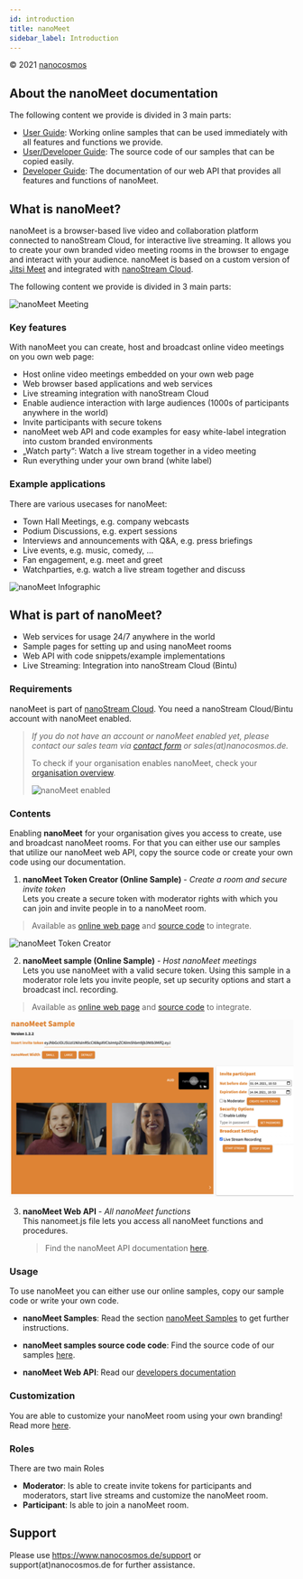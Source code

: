 ```yaml
---
id: introduction
title: nanoMeet
sidebar_label: Introduction
---
```


&copy; 2021 <a href="https://info.nanocosmos.de/" target="_blank">nanocosmos</a>

## About the nanoMeet documentation

The following content we provide is divided in 3 main parts:

- [User Guide](samples): Working online samples that can be used immediately with all features and functions we provide.
- [User/Developer Guide](source-code): The source code of our samples that can be copied easily.
- [Developer Guide](api): The documentation of our web API that provides all features and functions of nanoMeet.

## What is nanoMeet?

nanoMeet is a browser-based live video and collaboration platform connected to nanoStream Cloud, for interactive live streaming.
It allows you to create your own branded video meeting rooms in the browser to engage and interact with your audience. 
nanoMeet is based on a custom version of [Jitsi Meet](https://github.com/jitsi/jitsi-meet) and integrated with [nanoStream Cloud](https://info.nanocosmos.de).

The following content we provide is divided in 3 main parts:

![nanoMeet Meeting](assets/nanomeet-ui.jpg)

### Key features

With nanoMeet you can create, host and broadcast online video meetings on you own web page:

- Host online video meetings embedded on your own web page
- Web browser based applications and web services
- Live streaming integration with nanoStream Cloud
- Enable audience interaction with large audiences (1000s of participants anywhere in the world)
- Invite participants with secure tokens
- nanoMeet web API and code examples for easy white-label integration into custom branded environments
- „Watch party“: Watch a live stream together in a video meeting
- Run everything under your own brand (white label)


### Example applications

There are various usecases for nanoMeet:

- Town Hall Meetings, e.g. company webcasts
- Podium Discussions, e.g. expert sessions
- Interviews and announcements with Q&A, e.g. press briefings
- Live events, e.g. music, comedy, …
- Fan engagement, e.g. meet and greet
- Watchparties, e.g. watch a live stream together and discuss

![nanoMeet Infographic](assets/nanomeet-infografik.jpg)

## What is part of nanoMeet?

- Web services for usage 24/7 anywhere in the world
- Sample pages for setting up and using nanoMeet rooms
- Web API with code snippets/example implementations
- Live Streaming: Integration into nanoStream Cloud (Bintu)


### Requirements

nanoMeet is part of [nanoStream Cloud](https://bintu-cloud-frontend.nanocosmos.de). 
You need a nanoStream Cloud/Bintu account with nanoMeet enabled.

> *If you do not have an account or nanoMeet enabled yet, please contact our sales team via [contact form](https://www.nanocosmos.de/contact) or sales(at)nanocosmos.de.*
>
> To check if your organisation enables nanoMeet, check your [organisation overview](https://bintu-cloud-frontend.nanocosmos.de/organisation).
>
>  ![nanoMeet enabled](assets/enable-nanomeet.jpg)



### Contents 

Enabling **nanoMeet** for your organisation gives you access to create, use and broadcast nanoMeet rooms. 
For that you can either use our samples that utilize our nanoMeet web API, copy the source code or create your own code using our documentation.


1. **nanoMeet Token Creator (Online Sample)** - *Create a room and secure invite token* <br/>
   Lets you create a secure token with moderator rights with which you can join and invite people in to a nanoMeet room.
   
> Available as [online web page](https://nanomeet.pages.nanocosmos.de/nanomeet-frontend/nanomeet-helper.html?bintu.apikey=YOUR-API-KEY&nanomeet.room=YOUR-ROOM-NAME) and [source code](source-code#nanomeet-token-creator-source-code) to integrate.

![nanoMeet Token Creator](assets/nanomeet-helper.jpg)

2. **nanoMeet sample (Online Sample)** - *Host nanoMeet meetings* <br/>
   Lets you use nanoMeet with a valid secure token. Using this sample in a moderator role lets you invite people, set up security options and start a broadcast incl. recording.
> Available as [online web page](https://nanomeet.pages.nanocosmos.de/nanomeet-frontend/nanomeet-sample.html?token=YOUR-INVITE-TOKEN) and [source code](source-code#nanomeet-sample-source-code) to integrate.

![nanoMeet Meeting](assets/nanomeet-meeting.jpg)

3. **nanoMeet Web API** - *All nanoMeet functions* <br/>
This nanomeet.js file lets you access all nanoMeet functions and procedures.

   > Find the nanoMeet API documentation [here](api).


### Usage

To use nanoMeet you can either use our online samples, copy our sample code or write your own code.


- **nanoMeet Samples**:
Read the section [nanoMeet Samples](samples) to get further instructions.

- **nanoMeet samples source code code**:
Find the source code of our samples [here](source-code).

- **nanoMeet Web API**:
Read our [developers documentation](api) 


### Customization

You are able to customize your nanoMeet room using your own branding! Read more [here](getting-started#customize-a-nanomeet-room).


### Roles

There are two main Roles

- **Moderator**: Is able to create invite tokens for participants and moderators, start live streams and customize the nanoMeet room.
- **Participant**: Is able to join a nanoMeet room.

## Support

Please use https://www.nanocosmos.de/support or support(at)nanocosmos.de for further assistance.




